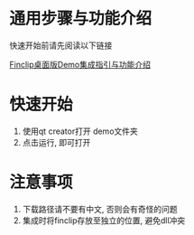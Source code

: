 # 通用步骤与功能介绍

快速开始前请先阅读以下链接

[Finclip桌面版Demo集成指引与功能介绍](https://github.com/finogeeks/finclip-desktop-demo/tree/master/examples/README.md)


# 快速开始

1. 使用qt creator打开 demo文件夹
2. 点击运行, 即可打开


# 注意事项

1. 下载路径请不要有中文, 否则会有奇怪的问题
2. 集成时将finclip存放至独立的位置, 避免dll冲突